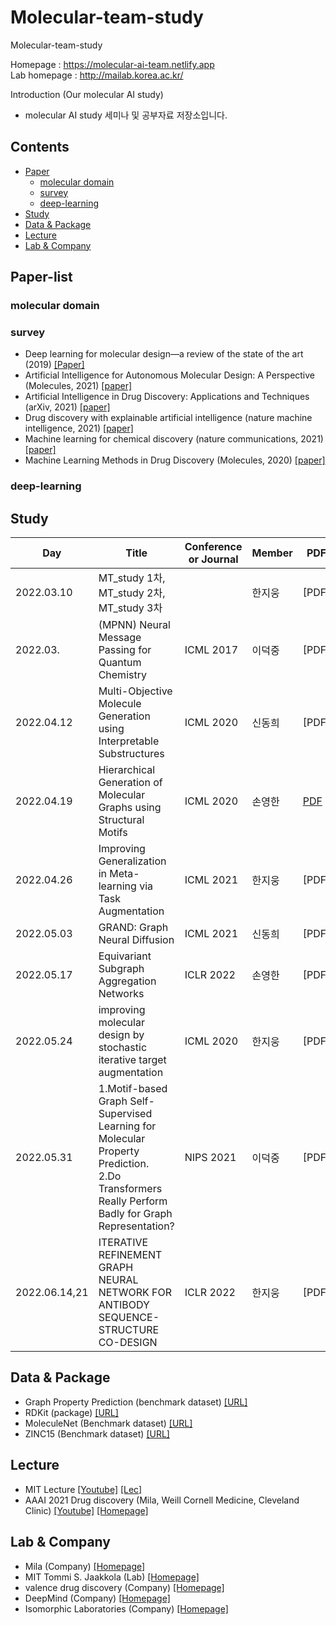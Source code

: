 # Molecular-team-study
Molecular-team-study

Homepage : https://molecular-ai-team.netlify.app \
Lab homepage : http://mailab.korea.ac.kr/

Introduction (Our molecular AI study)
- molecular AI study 세미나 및 공부자료 저장소입니다.

## Contents
- [Paper](#pap)
  - [molecular domain](#papmd)
  - [survey](#papsur)
  - [deep-learning](#papdl)
- [Study](#stu)
- [Data & Package](#dp)
- [Lecture](#lec)
- [Lab & Company](#lc)

<a name="pap" />

## Paper-list

<a name="papmd" />

### molecular domain

<a name="papsur" />

### survey
- Deep learning for molecular design—a review of the state of the art (2019) [[Paper]][1.2.1]
- Artificial Intelligence for Autonomous Molecular Design: A Perspective (Molecules, 2021) [[paper]][1.2.2]
- Artificial Intelligence in Drug Discovery: Applications and Techniques (arXiv, 2021) [[paper]][1.2.3]
- Drug discovery with explainable artificial intelligence (nature machine intelligence, 2021) [[paper]][1.2.4]
- Machine learning for chemical discovery (nature communications, 2021) [[paper]][1.2.5]
- Machine Learning Methods in Drug Discovery (Molecules, 2020) [[paper]][1.2.6]

<a name="papdl" />

### deep-learning

<a name="stu" />

## Study
Day | Title | Conference or Journal | Member | PDF | Link(Youtube-lecture) | Reference(paper)
---- | ---- | ---- | ---- | ---- | ---- | ----
2022.03.10 | MT_study 1차, MT_study 2차, MT_study 3차 |  | 한지웅 | [PDF] |
2022.03. | (MPNN) Neural Message Passing for Quantum Chemistry | ICML 2017 | 이덕중 | [PDF] |
2022.04.12 | Multi-Objective Molecule Generation using Interpretable Substructures | ICML 2020 | 신동희 | [PDF] |
2022.04.19 | Hierarchical Generation of Molecular Graphs using Structural Motifs | ICML 2020 | 손영한 | [PDF](Molecular-team-study/presentation/22.04.19-영한-Hierarchical-Generation-of-Molecular-Graphs-using-Structural-Motifs.pdf) |
2022.04.26 | Improving Generalization in Meta-learning via Task Augmentation | ICML 2021 | 한지웅 | [PDF] |
2022.05.03 | GRAND: Graph Neural Diffusion | ICML 2021 | 신동희 | [PDF]|
2022.05.17 | Equivariant Subgraph Aggregation Networks | ICLR 2022 | 손영한 | [PDF] |
2022.05.24 | improving molecular design by stochastic iterative target augmentation | ICML 2020 | 한지웅 | [PDF] |
2022.05.31 | 1.Motif-based Graph Self-Supervised Learning for Molecular Property Prediction. </br>2.Do Transformers Really Perform Badly for Graph Representation? | NIPS 2021 | 이덕중 | [PDF] |
2022.06.14,21 | ITERATIVE REFINEMENT GRAPH NEURAL NETWORK FOR ANTIBODY SEQUENCE-STRUCTURE CO-DESIGN | ICLR 2022 | 한지웅 | [PDF] |


<a name="dp" />

## Data & Package
- Graph Property Prediction (benchmark dataset) [[URL]][3.1]
- RDKit (package) [[URL]][3.2]
- MoleculeNet (Benchmark dataset) [[URL]][3.3]
- ZINC15 (Benchmark dataset) [[URL]][3.4]

<a name="lec" />

## Lecture
- MIT Lecture [[Youtube]][4.1] [[Lec]][4.2]
- AAAI 2021 Drug discovery (Mila, Weill Cornell Medicine, Cleveland Clinic) [[Youtube]][4.3] [[Homepage]][4.4]

<a name="lc" />

## Lab & Company
- Mila (Company) [[Homepage]][5.1]
- MIT Tommi S. Jaakkola (Lab) [[Homepage]][5.2]
- valence drug discovery (Company) [[Homepage]][5.3]
- DeepMind (Company) [[Homepage]][5.4]
- Isomorphic Laboratories (Company) [[Homepage]][5.5]



[1.2.1]: https://arxiv.org/pdf/1903.04388.pdf
[1.2.2]: https://www.mdpi.com/1420-3049/26/22/6761
[1.2.3]: https://arxiv.org/pdf/2106.05386.pdf
[1.2.4]: https://www.nature.com/articles/s42256-020-00236-4.pdf
[1.2.5]: https://www.nature.com/articles/s41467-020-17844-8.pdf
[1.2.6]: https://pubmed.ncbi.nlm.nih.gov/33198233/
[3.1]: https://ogb.stanford.edu/docs/graphprop/
[3.2]: https://www.rdkit.org/
[3.3]: https://moleculenet.org/
[3.4]: https://zinc15.docking.org/
[4.1]: https://www.youtube.com/watch?v=AHVJv5RNqKs&ab_channel=ManolisKellis
[4.2]: https://mit6874.github.io/
[4.3]: https://www.youtube.com/watch?v=_lKiQ6lfLU8
[4.4]: https://valence-discovery.github.io/M2D2-meetings/
[5.1]: https://mila.quebec/ena
[5.2]: http://people.csail.mit.edu/tommi/tommi.html
[5.3]: https://www.valencediscovery.com/
[5.4]: https://www.deepmind.com/
[5.5]: https://www.isomorphiclabs.com/
